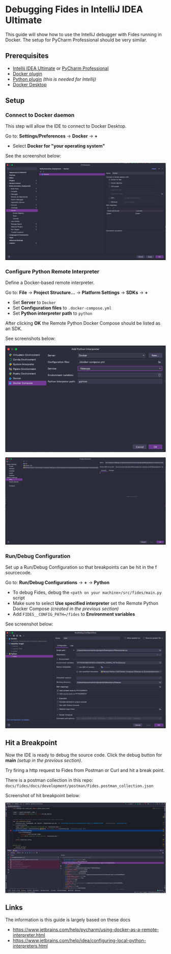 # Debugging Fides in IntelliJ IDEA Ultimate

This guide will show how to use the IntelliJ debugger with Fides running in Docker.
The setup for PyCharm Professional should be very similar.

## Prerequisites

- [Intellij IDEA Ultimate](https://www.jetbrains.com/idea/buy/#commercial) or [PyCharm Professional](https://www.jetbrains.com/pycharm/buy/#commercial)
- [Docker plugin](https://plugins.jetbrains.com/plugin/7724-docker)
- [Python plugin](https://plugins.jetbrains.com/plugin/631-python) *(this is needed for Intellij)*
- [Docker Desktop](https://www.docker.com/products/docker-desktop)

## Setup

### Connect to Docker daemon

This step will allow the IDE to connect to Docker Desktop.

Go to: **Settings/Preferences** -> **Docker** -> **+**

- Select **Docker for "your operating system"**

See the screenshot below:

![Screenshot of IDE Docker setup](../img/ide/docker.png)

### Configure Python Remote Interpreter

Define a Docker-based remote interpreter.

Go to: **File** -> **Project Structure...** -> **Platform Settings** -> **SDKs** -> **+**

- Set **Server** to `Docker`
- Set **Configuration files** to `.docker-compose.yml`
- Set **Python interpreter path** to `python`

After clicking **OK** the Remote Python Docker Compose should be listed as an SDK.

See screenshots below:

![Screenshot of Add Python Interpreter](../img/ide/add_python_interpreter.png)

![Screenshot of Project Structure SDKs](../img/ide/SDKs.png)

### Run/Debug Configuration

Set up a Run/Debug Configuration so that breakpoints can be hit in the f sourcecode.

Go to: **Run/Debug Configurations** -> **+** -> **Python**

- To debug Fides, debug the `<path on your machine>/src/fides/main.py` script
- Make sure to select **Use specified interpreter** set the Remote Python Docker Compose *(created in the previous section)*
- Add `FIDES__CONFIG_PATH=/fides` to **Environment variables**

See screenshot below:

![Screenshot of Run/Debug Configuration for main.py](../img/ide/debug_config.png)

## Hit a Breakpoint

Now the IDE is ready to debug the source code. Click the debug button for **main** *(setup in the previous section)*.

Try firing a http request to Fides from Postman or Curl and hit a break point.

There is a postman collection in this repo: `docs/fides/docs/development/postman/Fides.postman_collection.json`

Screenshot of hit breakpoint below:

![Screenshot of Debugging from IntelliJ](../img/ide/debugging.png)

## Links

The information is this guide is largely based on these docs

- <https://www.jetbrains.com/help/pycharm/using-docker-as-a-remote-interpreter.html>
- <https://www.jetbrains.com/help/idea/configuring-local-python-interpreters.html>
